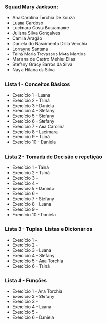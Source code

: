 ### Squad Mary Jackson:

* Ana Carolina Torchia De Souza
* Luana Cardoso
* Lucimara Costa Bustamante
* Juliana Silva Gonçalves
* Camila Aragão
* Daniela do Nascimento Dalla Vecchia
* Lorrayne Santana
* Tainá Maria Travassos Mota Martins
* Mariana de Castro Mehler Elias
* Stefany Gracy Barros da Silva
* Nayla Hilana da Silva
##
### Lista 1 - Conceitos Básicos
* Exercício 1 - Luana
* Exercício 2 - Tainá
* Exercício 3 - Daniela
* Exercício 4 - Stefany
* Exercício 5 - Stefany
* Exercício 6 - Stefany
* Exercício 7 - Ana Carolina
* Exercício 8 - Lucimara
* Exercício 9 - Tainá
* Exercício 10 - Daniela
##
### Lista 2 - Tomada de Decisão e repetição
* Exercício 1 - Tainá
* Exercício 2 - Tainá
* Exercício 3 -
* Exercício 4 -
* Exercício 5 - Daniela
* Exercício 6 -
* Exercício 7 - Stefany
* Exercício 8 - Luana
* Exercício 9 - 
* Exercício 10 - Daniela
##
### Lista 3 - Tuplas, Listas e Dicionários
* Exercício 1 - 
* Exercício 2 -
* Exercício 3 - Luana
* Exercício 4 - Stefany
* Exercício 5 - Ana Torchia
* Exercício 6 - Tainá
##
### Lista 4 - Funções
* Exercício 1 - Ana Torchia 
* Exercício 2 - Stefany
* Exercício 3 - 
* Exercício 4 - Luana
* Exercício 5 - 
* Exercício 6 - Daniela
